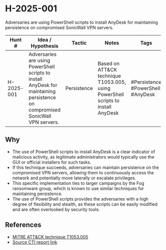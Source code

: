 # H-2025-001
Adversaries are using PowerShell scripts to install AnyDesk for maintaining persistence on compromised SonicWall VPN servers.

| Hunt #       | Idea / Hypothesis                                                      | Tactic         | Notes                                      | Tags                           | Submitter                                   |
|--------------|-------------------------------------------------------------------------|----------------|--------------------------------------------|--------------------------------|---------------------------------------------|
| H-2025-001    | Adversaries are using PowerShell scripts to install AnyDesk for maintaining persistence on compromised SonicWall VPN servers. | Persistence | Based on ATT&CK technique T1053.005, using PowerShell scripts to install AnyDesk | #Persistence #PowerShell #AnyDesk | [hearth-auto-intel](https://github.com/THORCollective/HEARTH) |

## Why
- The use of PowerShell scripts to install AnyDesk is a clear indicator of malicious activity, as legitimate administrators would typically use the GUI or official installers for such tasks.
- If this technique succeeds, adversaries can maintain persistence on the compromised VPN servers, allowing them to continuously access the network and potentially move laterally or escalate privileges.
- This specific implementation ties to larger campaigns by the Fog ransomware group, which is known to use similar techniques for maintaining persistence.
- The use of PowerShell scripts provides the adversaries with a high degree of flexibility and stealth, as these scripts can be easily modified and are often overlooked by security tools.

## References
- [MITRE ATT&CK technique T1053.005](https://attack.mitre.org/techniques/T1053/005/)
- [Source CTI report link](https://www.dfir.report/services)